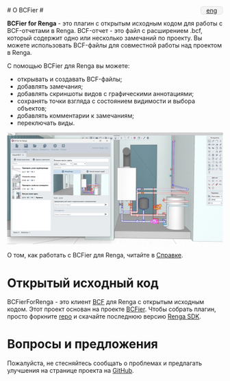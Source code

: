 <div style="overflow: hidden; border-radius: 5px; background: #f4f4f4; width: 50px; text-align: center; float: right; border: 1px solid #e0e0e0;">
<a href="index.html">eng</a>
</div>
# O BCFier #

**BCFier for Renga** - это плагин с открытым исходным кодом для работы с BCF-отчетами в Renga. BCF-отчет - это файл с расширением .bcf, который содержит одно или несколько замечаний по проекту. Вы можете использовать BCF-файлы для совместной работы над проектом в Renga.

С помощью BCFier для Renga вы можете:

- открывать и создавать BCF-файлы;
- добавлять замечания;
- добавлять скриншоты видов с графическими аннотациями;
- cохранять точки взгляда с состоянием видимости и выбора объектов;
- добавлять комментарии к замечаниям;
- переключать виды.

![](Assets/screenshot_ru.png)

О том, как работать с BCFier для Renga, читайте в [Справке](./HELP_RU.html).

# Открытый исходный код #
 
BCFierForRenga - это клиент [BCF](https://github.com/BuildingSMART/BCF-XML) для Renga с открытым исходным кодом. Этот проект основан на проекте [BCFier](https://github.com/teocomi/BCFier).
Чтобы собрать плагин, просто форкните [repo](https://github.com/tyan/BCFierForRenga) и скачайте последнюю версию [Renga SDK](https://rengabim.com/sdk/).

# Вопросы и предложения #

Пожалуйста, не стесняйтесь сообщать о проблемах и предлагать улучшения на странице проекта на [GitHub](https://github.com/tyan/BCFierForRenga/issues).


